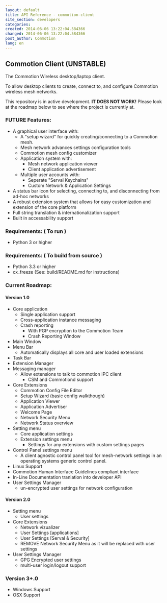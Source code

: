 ```yaml
---
layout: default
title: API Reference - commotion-client
site_section: developers
categories: 
created: 2014-06-06 13:22:04.584366
changed: 2014-06-06 13:22:04.584366
post_author: Commotion
lang: en
---
```

## Commotion Client (UNSTABLE)

The Commotion Wireless desktop/laptop client.

To allow desktop clients to create, connect to, and configure Commotion wireless mesh networks.

This repository is in active development. **IT DOES NOT WORK!** Please look at the roadmap below to see where the project is currently at.  

### FUTURE Features:

  * A graphical user interface with:
	* A "setup wizard" for quickly creating/connecting to a Commotion mesh.
    * Mesh network advances settings configuration tools
	* Commotion mesh config customizer
	* Application system with:
	  * Mesh network application viewer
	  * Client application advertisement
	* Multiple user accounts with:
	  * Seperate "Serval Keychains"
	  * Custom Network & Application Settings
  * A status bar icon for selecting, connecting to, and disconnecting from ad-hoc networks
  * A robust extension system that allows for easy customization and extension of the core platform
  * Full string translation & internationalization support
  * Built in accessability support
  
### Requirements: ( To run )

  * Python 3 or higher

### Requirements: ( To build from source )

  * Python 3.3 or higher
  * cx_freeze (See: build/README.md for instructions)
		
### Current Roadmap:

#### Version 1.0

  * Core application
    * Single application support
    * Cross-application instance messaging
    * Crash reporting 
	  * With PGP encryption to the Commotion Team
      * Crash Reporting Window
  * Main Window
  * Menu Bar
    * Automatically displays all core and user loaded extensions 
  * Task Bar
  * Extension Manager
  * Messaging manager
    * Allow extensions to talk to commotion IPC client
      * CSM and Commotiond support
  * Core Extensions
    * Commotion Config File Editor 
    * Setup Wizard (basic config walkthough)
    * Application Viewer
    * Application Advertiser
    * Welcome Page
	* Network Security Menu
	* Network Status overview 
  * Setting menu
	* Core application settings
	* Extension settings menu
	  * Settings for any extensions with custom settings pages
  * Control Panel settings menu
    * A client agnostic control panel tool for mesh-network settings in an operating systems generic control panel. 
  * Linux Support
  * Commotion Human Interface Guidelines compliant interface 
  * In-Line Documentation tranlation into developer API 
  * User Settings Manager
    * un-encrypted user settings for network configuration

#### Version 2.0

  * Setting menu
	* User settings
  * Core Extensions
    * Network vizualizer 
    * User Settings [applications]
    * User Settings [Serval & Security] 
	* REMOVE Network Security Menu as it will be replaced with user settings
  * User Settings Manager
    * GPG Encrypted user settings
	* multi-user login/logout support
  
### Version 3+.0
  * Windows Support
  * OSX Support
